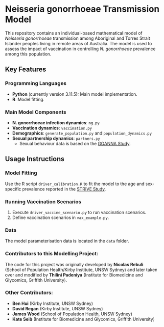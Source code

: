 # Neisseria gonorrhoeae Transmission Model

This repository contains an individual-based mathematical model of *Neisseria gonorrhoeae* transmission among Aboriginal and Torres Strait Islander peoples living in remote areas of Australia. The model is used to assess the impact of vaccination in controlling *N. gonorrhoeae* prevalence among this population.

## Key Features

### Programming Languages
- **Python** (currently version 3.11.5): Main model implementation.
- **R**: Model fitting.

### Main Model Components
- **N. gonorrhoeae infection dynamics**: `ng.py`
- **Vaccination dynamics**: `vaccination.py`
- **Demographics**: `generate_population.py` and `population_dynamics.py`
- **Sexual partnership dynamics**: `partners.py`
  - Sexual behaviour data is based on the [GOANNA Study](https://youngdeadlyfree.org.au/wp-content/uploads/2021/01/GoannaSurvey2-FINAL.pdf).

## Usage Instructions

### Model Fitting
Use the R script `driver_calibration.R` to fit the model to the age and sex-specific prevalence reported in the [STRIVE Study](http://doi.org/10.1136/sextrans-2014-051617).

### Running Vaccination Scenarios
1. Execute `driver_vaccine_scenario.py` to run vaccination scenarios.
2. Define vaccination scenarios in `vax_example.py`.

### Data
The model parameterisation data is located in the `data` folder.

### Contributors to this Modelling Project:
The code for this project was originally developed by **Nicolas Rebuli** (School of Population Health/Kirby Institute, UNSW Sydney) and later taken over and modified by **Thilini Padeniya** (Institute for Biomedicine and Glycomics, Griffith University).

### Other Contributors:
- **Ben Hui** (Kirby Institute, UNSW Sydney)
- **David Regan** (Kirby Institute, UNSW Sydney)
- **James Wood** (School of Population Health, UNSW Sydney)
- **Kate Seib** (Institute for Biomedicine and Glycomics, Griffith University)



